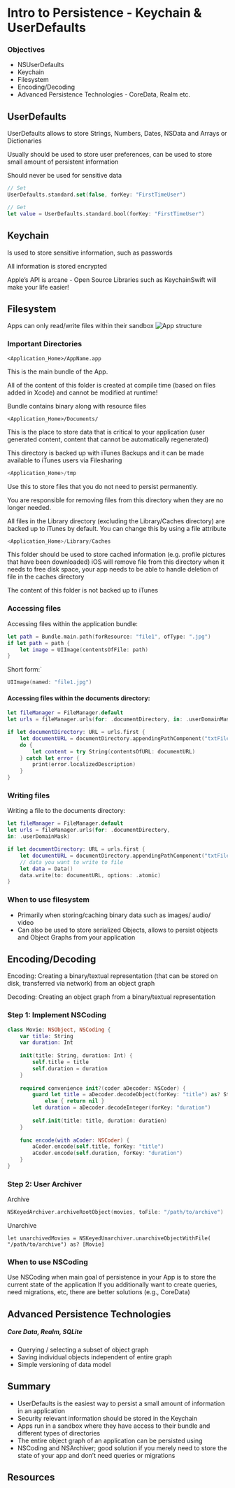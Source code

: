 # Intro to Persistence - Keychain & UserDefaults

### Objectives
- NSUserDefaults
- Keychain
- Filesystem
- Encoding/Decoding
- Advanced Persistence Technologies - CoreData, Realm etc.


## UserDefaults

UserDefaults allows to store Strings, Numbers, Dates, NSData and
Arrays or Dictionaries

Usually should be used to store user preferences, can be used to store small amount of persistent information

Should never be used for sensitive data

```swift
// Set
UserDefaults.standard.set(false, forKey: "FirstTimeUser")

// Get
let value = UserDefaults.standard.bool(forKey: "FirstTimeUser")
```

## Keychain

Is used to store sensitive information, such as passwords 

All information is stored encrypted

Apple’s API is arcane - Open Source Libraries such as
KeychainSwift will make your life easier!

## Filesystem

Apps can only read/write files within their sandbox
![App structure](app-structure.png)

### Important Directories

```
<Application_Home>/AppName.app
```

This is the main bundle of the App. 

All of the content of this folder is created at compile time (based on files added in
Xcode) and cannot be modified at runtime!

Bundle contains binary along with resource files


```
<Application_Home>/Documents/ 
```

This is the place to store data that is critical to your application
(user generated content, content that cannot be automatically
regenerated)

This directory is backed up with iTunes Backups and it can be
made available to iTunes users via Filesharing

```swift
<Application_Home>/tmp
```

Use this to store files that you do not need to persist
permanently.

You are responsible for removing files from this
directory when they are no longer needed.

All files in the Library directory (excluding the Library/Caches
directory) are backed up to iTunes by default. You can change
this by using a file attribute

```swift
<Application_Home>/Library/Caches
```

This folder should be used to store cached information (e.g.
profile pictures that have been downloaded)
iOS will remove file from this directory when it needs to free
disk space, your app needs to be able to handle deletion of
file in the caches directory

The content of this folder is not backed up to iTunes


### Accessing files
Accessing files within the application bundle:
```swift
let path = Bundle.main.path(forResource: "file1", ofType: ".jpg")
if let path = path {
    let image = UIImage(contentsOfFile: path)
}
```
Short form:`
```swift
UIImage(named: "file1.jpg")
```

#### Accessing files within the documents directory:
```swift
let fileManager = FileManager.default
let urls = fileManager.urls(for: .documentDirectory, in: .userDomainMask)

if let documentDirectory: URL = urls.first {
    let documentURL = documentDirectory.appendingPathComponent("txtFile.txt")
    do {
        let content = try String(contentsOfURL: documentURL)
    } catch let error {
        print(error.localizedDescription)
    }
}
 ```

### Writing files

Writing a file to the documents directory:

```swift
let fileManager = FileManager.default
let urls = fileManager.urls(for: .documentDirectory,
in: .userDomainMask)

if let documentDirectory: URL = urls.first {
    let documentURL = documentDirectory.appendingPathComponent("txtFile.txt")
    // data you want to write to file
    let data = Data()
    data.write(to: documentURL, options: .atomic)
}
```

### When to use filesystem

- Primarily when storing/caching binary data such as images/ audio/ video
- Can also be used to store serialized Objects, allows to persist objects and Object Graphs from your application

## Encoding/Decoding

Encoding: Creating a binary/textual representation (that can
be stored on disk, transferred via network) from an object
graph

Decoding: Creating an object graph from a binary/textual
representation

### Step 1: Implement NSCoding

```swift
class Movie: NSObject, NSCoding {
    var title: String
    var duration: Int
    
    init(title: String, duration: Int) {
        self.title = title
        self.duration = duration
    }
    
    required convenience init?(coder aDecoder: NSCoder) {
        guard let title = aDecoder.decodeObject(forKey: "title") as? String
            else { return nil }
        let duration = aDecoder.decodeInteger(forKey: "duration")
        
        self.init(title: title, duration: duration)
    }
    
    func encode(with aCoder: NSCoder) {
        aCoder.encode(self.title, forKey: "title")
        aCoder.encode(self.duration, forKey: "duration")
    }
}

```

### Step 2: User Archiver

Archive

```swift
NSKeyedArchiver.archiveRootObject(movies, toFile: "/path/to/archive")
```

Unarchive

```
let unarchivedMovies = NSKeyedUnarchiver.unarchiveObjectWithFile(
"/path/to/archive") as? [Movie]
```
 
### When to use NSCoding
Use NSCoding when main goal of persistence in your App is
to store the current state of the application
If you additionally want to create queries, need migrations,
etc, there are better solutions (e.g., CoreData)

## Advanced Persistence Technologies

##### Core Data, Realm, SQLite
- Querying / selecting a subset of object graph
- Saving individual objects independent of entire graph
- Simple versioning of data model

## Summary
- UserDefaults is the easiest way to persist a small amount of
information in an application
- Security relevant information should be stored in the Keychain
- Apps run in a sandbox where they have access to their bundle and
different types of directories
- The entire object graph of an application can be persisted using
- NSCoding and NSArchiver; good solution if you merely need to store
the state of your app and don’t need queries or migrations

## Resources